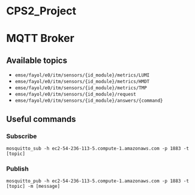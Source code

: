 # CPS2_Project

# MQTT Broker
## Available topics
- `emse/fayol/e0/itm/sensors/{id_module}/metrics/LUMI`
- `emse/fayol/e0/itm/sensors/{id_module}/metrics/HMDT`
- `emse/fayol/e0/itm/sensors/{id_module}/metrics/TMP`
- `emse/fayol/e0/itm/sensors/{id_module}/request`
- `emse/fayol/e0/itm/sensors/{id_module}/answers/{command}`

## Useful commands
### Subscribe
`mosquitto_sub -h ec2-54-236-113-5.compute-1.amazonaws.com -p 1883 -t [topic]`

### Publish
`mosquitto_pub -h ec2-54-236-113-5.compute-1.amazonaws.com -p 1883 -t [topic] -m [message]`
